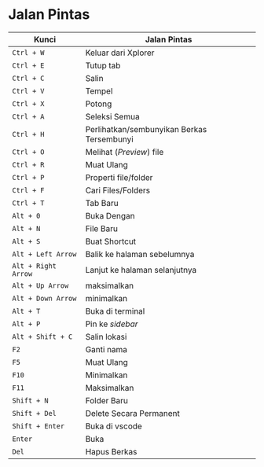 # Jalan Pintas

| Kunci               | Jalan Pintas                               |
| ------------------- | ------------------------------------------ |
| `Ctrl + W`          | Keluar dari Xplorer                        |
| `Ctrl + E`          | Tutup tab                                  |
| `Ctrl + C`          | Salin                                      |
| `Ctrl + V`          | Tempel                                     |
| `Ctrl + X`          | Potong                                     |
| `Ctrl + A`          | Seleksi Semua                              |
| `Ctrl + H`          | Perlihatkan/sembunyikan Berkas Tersembunyi |
| `Ctrl + O`          | Melihat (_Preview_) file                   |
| `Ctrl + R`          | Muat Ulang                                 |
| `Ctrl + P`          | Properti file/folder                       |
| `Ctrl + F`          | Cari Files/Folders                         |
| `Ctrl + T`          | Tab Baru                                   |
| `Alt + 0`           | Buka Dengan                                |
| `Alt + N`           | File Baru                                  |
| `Alt + S`           | Buat Shortcut                              |
| `Alt + Left Arrow`  | Balik ke halaman sebelumnya                |
| `Alt + Right Arrow` | Lanjut ke halaman selanjutnya              |
| `Alt + Up Arrow`    | maksimalkan                                |
| `Alt + Down Arrow`  | minimalkan                                 |
| `Alt + T`           | Buka di terminal                           |
| `Alt + P`           | Pin ke _sidebar_                           |
| `Alt + Shift + C`   | Salin lokasi                               |
| `F2`                | Ganti nama                                 |
| `F5`                | Muat Ulang                                 |
| `F10`               | Minimalkan                                 |
| `F11`               | Maksimalkan                                |
| `Shift + N`         | Folder Baru                                |
| `Shift + Del`       | Delete Secara Permanent                    |
| `Shift + Enter`     | Buka di vscode                             |
| `Enter`             | Buka                                       |
| `Del`               | Hapus Berkas                               |
